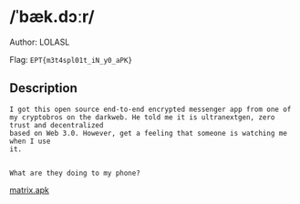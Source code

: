 # /ˈbæk.dɔːr/
Author: LOLASL

Flag: `EPT{m3t4spl01t_iN_y0_aPK}`
## Description
```
I got this open source end-to-end encrypted messenger app from one of 
my cryptobros on the darkweb. He told me it is ultranextgen, zero trust and decentralized 
based on Web 3.0. However, get a feeling that someone is watching me when I use 
it.


What are they doing to my phone?

```
[matrix.apk](https://ept2022.s3.eu-west-1.amazonaws.com/matrix-62db597a7990deb92050750eee2b4adb.apk)
